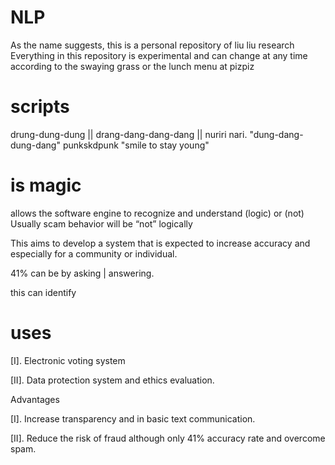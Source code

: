 # NLP
As the name suggests, this is a personal repository of liu liu research  Everything in this repository is experimental and can change at any time according to the swaying grass or the lunch menu at pizpiz

# scripts
drung-dung-dung || drang-dang-dang-dang || nuriri nari. 
"dung-dang-dung-dang"
punkskdpunk 
"smile to stay young"

# is magic
allows the software engine to recognize and understand (logic) or (not)
Usually scam behavior will be “not” logically

This aims to develop a system that is expected to increase accuracy and especially for a community or individual.

41% can be by asking | answering. 

this can identify

# uses
[I]. Electronic voting system

[II]. Data protection system and ethics evaluation.

Advantages

[I]. Increase transparency and in basic text communication.

[II]. Reduce the risk of fraud although only 41% accuracy rate and overcome spam.
